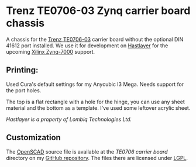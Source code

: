 # Trenz TE0706-03 Zynq carrier board chassis

A chassis for the [Trenz TE0706-03](https://shop.trenz-electronic.de/en/TE0706-03-TE0706-Carrierboard-for-Trenz-Electronic-Modules-with-4-x-5-cm-Form-Factor) carrier board without the optional DIN 41612 port installed. We use it for development on [Hastlayer](https://hastlayer.com) for the upcoming [Xilinx Zynq-7000](https://www.xilinx.com/products/silicon-devices/soc/zynq-7000.html) support.

## Printing:

Used Cura's default settings for my Anycubic I3 Mega. Needs support for the port holes.

The top is a flat rectangle with a hole for the hinge, you can use any sheet material and the bottom as a template. I've used some leftover acrylic sheet.

_Hastlayer is a property of Lombiq Technologies Ltd._

## Customization

The [OpenSCAD](https://openscad.org/) source file is available at the _TE0706 carrier board_ directory on my [GitHub repository](https://github.com/DAud-IcI/3d-printing/). The files there are licensed under [LGPL](https://raw.githubusercontent.com/DAud-IcI/3d-printing/main/LICENSE).